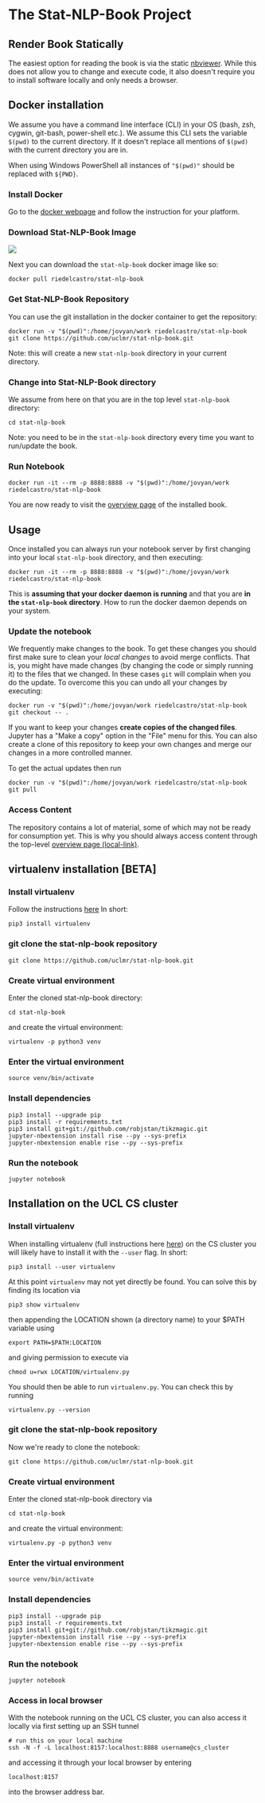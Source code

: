 # The Stat-NLP-Book Project

## Render Book Statically

The easiest option for reading the book is via the static [nbviewer](http://nbviewer.jupyter.org/github/uclmr/stat-nlp-book/blob/python/overview.ipynb). 
While this does not allow you to change and execute code, it also doesn't require you to install software locally and only needs a browser.


## Docker installation 

We assume you have a command line interface (CLI) in your OS 
(bash, zsh, cygwin, git-bash, power-shell etc.). We assume this CLI sets 
 the variable `$(pwd)` to the current directory. If it doesn't replace
 all mentions of `$(pwd)` with the current directory you are in. 
 
 When using Windows PowerShell all instances of `"$(pwd)"` should be replaced with `${PWD}`.

### Install Docker

Go to the [docker webpage](https://www.docker.com/) and follow the instruction for your platform.

### Download Stat-NLP-Book Image

[![](https://images.microbadger.com/badges/image/riedelcastro/stat-nlp-book.svg)](https://microbadger.com/images/riedelcastro/stat-nlp-book "Get your own image badge on microbadger.com")

Next you can download the `stat-nlp-book` docker image like so:

    docker pull riedelcastro/stat-nlp-book
    
### Get Stat-NLP-Book Repository

You can use the git installation in the docker container to get the repository:

    docker run -v "$(pwd)":/home/jovyan/work riedelcastro/stat-nlp-book git clone https://github.com/uclmr/stat-nlp-book.git  

Note: this will create a new `stat-nlp-book` directory in your current directory.

### Change into Stat-NLP-Book directory

We assume from here on that you are in the top level `stat-nlp-book` directory:

    cd stat-nlp-book

Note: you need to be in the `stat-nlp-book` directory every time you want to run/update the book.

### Run Notebook

    docker run -it --rm -p 8888:8888 -v "$(pwd)":/home/jovyan/work riedelcastro/stat-nlp-book 

You are now ready to visit the [overview page](http://localhost:8888/notebooks/overview.ipynb) of the installed book. 

## Usage

Once installed you can always run your notebook server by first changing
into your local `stat-nlp-book` directory, and then executing:

    docker run -it --rm -p 8888:8888 -v "$(pwd)":/home/jovyan/work riedelcastro/stat-nlp-book 
    
This is **assuming that your docker daemon is running** and that you are
**in the `stat-nlp-book` directory**. How to run the docker daemon
depends on your system.

### Update the notebook

We frequently make changes to the book. To get these changes you
should first make sure to clean your *local changes* to avoid merge 
conflicts. That is, you might have made changes (by changing the code
or simply running it) to the files that we changed. In these cases `git`
 will complain when you do the update. To overcome this you can undo all
 your changes by executing:
 
    docker run -v "$(pwd)":/home/jovyan/work riedelcastro/stat-nlp-book git checkout -- .
    
If you want to keep your changes **create copies of the changed files**.
Jupyter has a "Make a copy" option in the "File" menu for this. You can also create a clone of this repository
to keep your own changes and merge our changes in a more controlled manner. 

To get the actual updates then run

    docker run -v "$(pwd)":/home/jovyan/work riedelcastro/stat-nlp-book git pull
    
### Access Content

The repository contains a lot of material, some of which may not be ready
for consumption yet. This is why you should always access content through
the top-level [overview page (local-link)](http://localhost:8888/notebooks/overview.ipynb).



## virtualenv installation [BETA]

### Install virtualenv
Follow the instructions [here](http://docs.python-guide.org/en/latest/dev/virtualenvs/)
In short:

    pip3 install virtualenv

### git clone the stat-nlp-book repository

    git clone https://github.com/uclmr/stat-nlp-book.git

### Create virtual environment
Enter the cloned stat-nlp-book directory:

    cd stat-nlp-book

and create the virtual environment:

    virtualenv -p python3 venv

### Enter the virtual environment

    source venv/bin/activate

### Install dependencies

    pip3 install --upgrade pip
    pip3 install -r requirements.txt
    pip3 install git+git://github.com/robjstan/tikzmagic.git
    jupyter-nbextension install rise --py --sys-prefix
    jupyter-nbextension enable rise --py --sys-prefix    

### Run the notebook

    jupyter notebook
    

## Installation on the UCL CS cluster
### Install virtualenv
When installing virtualenv (full instructions here [here](http://docs.python-guide.org/en/latest/dev/virtualenvs/)) on the CS cluster you will likely have to install it with the `--user` flag. In short:

    pip3 install --user virtualenv
    
At this point `virtualenv` may not yet directly be found. You can solve this by finding its location via

    pip3 show virtualenv
    
then appending the LOCATION shown (a directory name) to your $PATH variable using
    
    export PATH=$PATH:LOCATION
    
and giving permission to execute via

    chmod u=rwx LOCATION/virtualenv.py
    
You should then be able to run `virtualenv.py`. You can check this by running
    
    virtualenv.py --version

### git clone the stat-nlp-book repository
Now we're ready to clone the notebook:

    git clone https://github.com/uclmr/stat-nlp-book.git
    
### Create virtual environment
Enter the cloned stat-nlp-book directory via

    cd stat-nlp-book

and create the virtual environment:

    virtualenv.py -p python3 venv

### Enter the virtual environment

    source venv/bin/activate
    
    
### Install dependencies

    pip3 install --upgrade pip
    pip3 install -r requirements.txt
    pip3 install git+git://github.com/robjstan/tikzmagic.git
    jupyter-nbextension install rise --py --sys-prefix
    jupyter-nbextension enable rise --py --sys-prefix

### Run the notebook

    jupyter notebook
    
    
### Access in local browser
With the notebook running on the UCL CS cluster, you can also access it locally via first setting up an SSH tunnel 

    # run this on your local machine
    ssh -N -f -L localhost:8157:localhost:8888 username@cs_cluster

and accessing it through your local browser by entering 
    
    localhost:8157
    
into the browser address bar.
